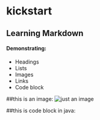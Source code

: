 # kickstart

## Learning Markdown
#### Demonstrating:
- Headings
- Lists
- Images
- Links
- Code block

##this is an image:
![just an image](/images/pizza.jepg)


##this is code block in java:


